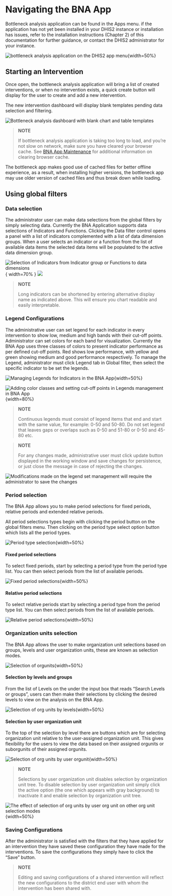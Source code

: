# Navigating the BNA App

Bottleneck analysis application can be found in the Apps menu. if the
application has not yet been installed in your DHIS2 instance or
installation has issues, refer to the installation instructions (Chapter
2) of this documentation for further guidance, or contact the
DHIS2 administrator for your instance.

![bottleneck analysis application on the DHIS2 app menu](resources/images/image34.png){width=50%}

## Starting an Intervention

Once open, the bottleneck analysis application will bring a list of
created interventions, or when no intervention exists, a quick create
button will display for the user to create and add a new intervention.

The new intervention dashboard will display blank templates pending data
selection and filtering.                        

![Bottleneck analysis dashboard with blank chart and table templates](resources/images/image003.png)

> **NOTE**
>
> If bottleneck analysis application is taking
too long to load, and you’re not slow on network, make sure you have
cleared your browser cache. See [BNA App Maintenance](#bna-app-maintenance) for
additional information on clearing browser cache.

The bottleneck app makes good use of cached files for better offline
experience, as a result, when installing higher versions, the bottleneck
app may use older version of cached files and thus break down while
loading.

## Using global filters

### Data selection

The administrator user can make data selections from the global filters
by simply selecting data. Currently the  BNA Application supports data
selections of Indicators and Functions. Clicking the Data filter control
opens a panel with a list of indicators complemented with a list of data
dimension groups. When a user selects an indicator or a function from
the list of available data items the selected data items will be
populated to the active data dimension group.

![Selection of Indicators from Indicator group or Functions to data dimensions](resources/images/image004.png){ width=70% } ![](resources/images/image43.png)

> **NOTE**
>
> Long indicators can be shortened by
entering alternative display name as indicated above. This will ensure
you chart readable and easily interpretable.

### Legend Configurations

The administrative user can set legend for each indicator in every
intervention to show low, medium and high bands with their cut-off
points. Administrator can set colors for each band for visualization.
Currently the BNA App uses three classes of colors to present indicator
performance as per defined cut-off points. Red shows low performance,
with yellow and green showing medium and good performance respectively.
To manage the Legend, administrator must click Legend tab in Global
filter, then select the specific indicator to be set the legends.

![Managing Legends for Indicators in the BNA App  ](resources/images/image013.png){width=50%}

![Adding color classes and  setting cut-off points in Legends management in BNA App](resources/images/image014.png){width=80%}

> **NOTE**
>
> Continuous legends must consist of legend
items that end and start with the same value, for example: 0-50 and
50-80. Do not set legend that leaves gaps or overlaps such as 0-50 and
51-80 or 0-50 and 45-80 etc.  

> **NOTE**
>
> For any changes made, administrative
user must click update button displayed in the working window and save
changes for persistence, or just close the message in case of rejecting
the changes.

![Modifications made on the legend set management will require the  administrator to save the changes](resources/images/image017.png)

### Period selection

The BNA App allows you to make period selections for fixed periods,
relative periods and extended relative periods.

All period selections types begin with clicking the period button on the
global filters menu. Then clicking on the period type select option
button which lists all the period types.

![Period type selection](resources/images/image24.png){width=50%}

#### Fixed period selections

To select fixed periods, start by selecting a period type from the
period type list. You can then select periods from the list of available
periods.

![Fixed period selections](resources/images/image20.png){width=50%}

#### Relative period selections

To select relative periods start by selecting a period type from the
period type list. You can then select periods from the list of available
periods.

![Relative period selections](resources/images/image44.png){width=50%}

### Organization units selection

The BNA App allows the user to make organization unit selections based
on groups, levels and user organization units, these are known as
selection modes.

![Selection of orgunits](resources/images/image016.png){width=50%}

#### Selection by levels and groups

From the list of Levels on the under the input box that reads “Search
Levels or groups”, users can then make their selections by clicking the
desired levels to view on the analysis on the BNA App.

![Selection of org units by levels](resources/images/image11.png){width=50%}

#### Selection by user organization unit

To the top of the selection by level there are buttons which are for
selecting organization unit relative to the user-assigned organization
unit.  This gives flexibility for the users to view the data based on
their assigned orgunits or suborgunits of their assigned orgunits.

![Selection of org units by user orgunit](resources/images/image3.png){width=50%}

> **NOTE**
>
> Selections by user organization unit
disables selection by organization unit tree. To disable selection by
user organization unit simply click the active option (the one which
appears with gray background) to inactivate it and enable selection by
organization unit tree.

![The effect of selection of org units by user org unit on other org unit selection modes](resources/images/image10.png){width=50%}

### Saving Configurations

After the administrator is satisfied with the filters that they have
applied for an intervention they have saved these configuration they
have made for the interventions. To save the configurations they simply
have to click the “Save” button.

> **NOTE**
>
> Editing and saving configurations of a
shared intervention will reflect the new configurations to the district
end user with whom the intervention has been shared with.
